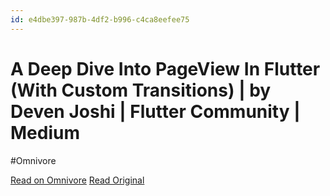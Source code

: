 ```yaml
---
id: e4dbe397-987b-4df2-b996-c4ca8eefee75
---
```


# A Deep Dive Into PageView In Flutter (With Custom Transitions) | by Deven Joshi | Flutter Community | Medium
#Omnivore

[Read on Omnivore](https://omnivore.app/me/a-deep-dive-into-page-view-in-flutter-with-custom-transitions-by-19043eb7cdf)
[Read Original](https://medium.com/flutter-community/a-deep-dive-into-pageview-in-flutter-with-custom-transitions-581d9ea6dded)


